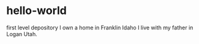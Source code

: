 # hello-world
first level depository
I own a home in Franklin Idaho
I live with my father in Logan Utah.
